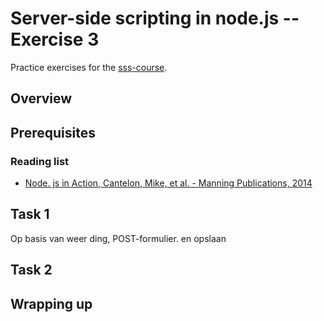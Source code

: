 # Server-side scripting in node.js -- Exercise 3

Practice exercises for the [sss-course](https://github.com/CMDA/sss-course).


## Overview

## Prerequisites


### Reading list
* [Node. js in Action, Cantelon, Mike, et al. - Manning Publications, 2014](http://www.manning.com/cantelon/)


## Task 1
Op basis van weer ding, POST-formulier. en opslaan

## Task 2



## Wrapping up
